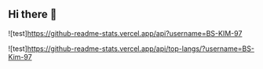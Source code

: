 ## Hi there 👋

![test]https://github-readme-stats.vercel.app/api?username=BS-KIM-97

![test]https://github-readme-stats.vercel.app/api/top-langs/?username=BS-Kim-97

<!--
**BS-KIM-97/BS-kim-97** is a ✨ _special_ ✨ repository because its `README.md` (this file) appears on your GitHub profile.

Here are some ideas to get you started:

- 🔭 I’m currently working on ...
- 🌱 I’m currently learning ...
- 👯 I’m looking to collaborate on ...
- 🤔 I’m looking for help with ...
- 💬 Ask me about ...
- 📫 How to reach me: ...
- 😄 Pronouns: ...
- ⚡ Fun fact: ...
-->

